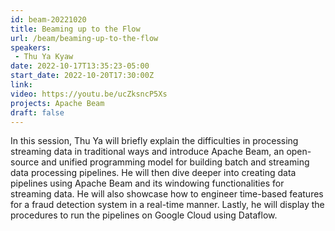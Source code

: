 ```yaml
---
id: beam-20221020
title: Beaming up to the Flow 
url: /beam/beaming-up-to-the-flow 
speakers:
 - Thu Ya Kyaw
date: 2022-10-17T13:35:23-05:00
start_date: 2022-10-20T17:30:00Z
link:  
video: https://youtu.be/ucZksncP5Xs
projects: Apache Beam 
draft: false
---
```


In this session, Thu Ya will briefly explain the difficulties in processing streaming data in traditional ways and introduce Apache Beam, an open-source and unified programming model for building batch and streaming data processing pipelines. He will then dive deeper into creating data pipelines using Apache Beam and its windowing functionalities for streaming data. He will also showcase how to engineer time-based features for a fraud detection system in a real-time manner. Lastly, he will display the procedures to run the pipelines on Google Cloud using Dataflow.

